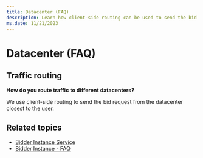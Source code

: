 ```yaml
---
title: Datacenter (FAQ)
description: Learn how client-side routing can be used to send the bid request from the datacenter closest to the user.   
ms.date: 11/21/2023
---
```



# Datacenter (FAQ)

## Traffic routing

**How do you route traffic to different datacenters?**

We use client-side routing to send the bid request from the datacenter closest to the user.

## Related topics

- [Bidder Instance Service](bidder-instance-service.md)
- [Bidder Instance - FAQ](bidder-instance---faq.md)
